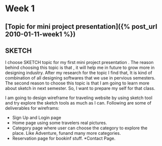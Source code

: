 # Week 1
## [Topic for mini project presentation]({% post_url 2010-01-11-week1 %})

## SKETCH


I choose SKETCH  topic for my first mini project presentation . The reason behind choosing this topic is that , it will help me in future to grow more in designing industry. After my research for the topic I find that, It is kind of combination of all designing softwares that we use in pervious semesters.  The second reason to choose this topic is that I am going to learn more about sketch in next semester. So, I want to prepare my self for that class.

I am going to design wireframe for traveling website by using sketch tool and try explore the sketch tools as much as I can. Following are some of deliverables for wireframs:
* Sign Up and Login page
* Home page using some travelers real pictures.
* Category page where user can choose the category to explore the place. Like Adventure, funand many more categories.
* Reservation page for bookinf stuff.
*Contact Page.

